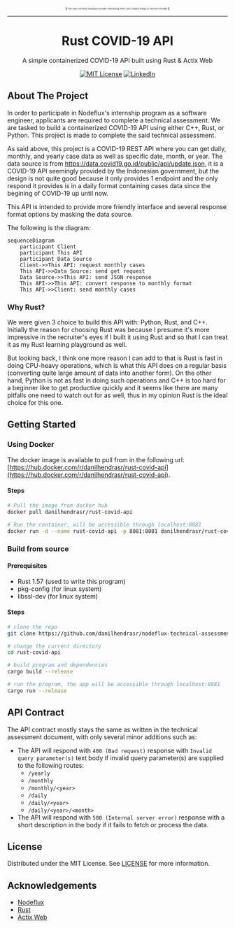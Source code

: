 <p align="center" style="font-size: 5px">
  🚧 This repo currently undergoes a major refactoring effort, don't expect things to function normally 🚧 
</p>

---

<p align="center">
  <h1 align="center">Rust COVID-19 API</h1>

  <p align="center">
    A simple containerized COVID-19 API built using Rust & Actix Web
  </p>
</p>

<div align="center">
  
[![MIT License][license-shield]][license-url]
[![LinkedIn][linkedin-shield]][linkedin-url]
  
</div>

<!-- ABOUT THE PROJECT -->
## About The Project
In order to participate in Nodeflux's internship program as a software engineer, 
applicants are required to complete a technical assessment. We are tasked to build a 
containerized COVID-19 API using either C++, Rust, or Python.
This project is made to complete the said technical assessment. 

As said above, this project is a COVID-19 REST API where you can get daily, monthly, 
and yearly case data as well as specific date, month, or year. 
The data source is from https://data.covid19.go.id/public/api/update.json,
it is a COVID-19 API seemingly provided by the Indonesian government,
but the design is not quite good because it only provides 1 endpoint and 
the only respond it provides is in a daily format containing cases data 
since the begining of COVID-19 up until now.

This API is intended to provide more friendly interface and several response 
format options by masking the data source. 

The following is the diagram:
```mermaid
sequenceDiagram
    participant Client
    participant This API
    participant Data Source
    Client->>This API: request monthly cases
    This API->>Data Source: send get request
    Data Source->>This API: send JSON response
    This API->>This API: convert response to monthly format
    This API->>Client: send monthly cases
```

### Why Rust?
We were given 3 choice to build this API with: Python, Rust, and C++.
Initially the reason for choosing Rust was because I presume it's 
more impressive in the recruiter's eyes if I built it using Rust 
and so that I can treat it as my Rust learning playground as well.

But looking back, I think one more reason I can add to that is
Rust is fast in doing CPU-heavy operations, which is what this API
does on a regular basis (converting quite large amount
of data into another form). On the other hand, Python is not as fast 
in doing such operations and C++ is too hard for a beginner
like to get productive quickly and it seems like there are many 
pitfalls one need to watch out for as well,
thus in my opinion Rust is the ideal choice for this one.

<!-- GETTING STARTED -->
## Getting Started
### Using Docker
The docker image is available to pull from in the following url: [https://hub.docker.com/r/danilhendrasr/rust-covid-api](https://hub.docker.com/r/danilhendrasr/rust-covid-api).
#### Steps
```bash
# Pull the image from docker hub
docker pull danilhendrasr/rust-covid-api

# Run the container, will be accessible through localhost:8081
docker run -d --name rust-covid-api -p 8081:8081 danilhendrasr/rust-covid-api
```

### Build from source
#### Prerequisites
- Rust 1.57 (used to write this program)
- pkg-config (for linux system)
- libssl-dev (for linux system)

#### Steps
```bash
# clone the repo
git clone https://github.com/danilhendrasr/nodeflux-technical-assessment rust-covid-api

# change the current directory
cd rust-covid-api

# build program and dependencies
cargo build --release

# run the program, the app will be accessible through localhost:8081
cargo run --release
```

## API Contract
The API contract mostly stays the same as written in the technical assessment document, with only several minor additions such as:
- The API will respond with `400 (Bad request)` response with `Invalid query parameter(s)` text body if invalid query parameter(s) are supplied to the following routes:
  - `/yearly`
  - `/monthly`
  - `/monthly/<year>`
  - `/daily`
  - `/daily/<year>`
  - `/daily/<year>/<month>`
- The API will respond with `500 (Internal server error)` response with a short description in the body if it fails to fetch or process the data.

<!-- LICENSE -->
## License

Distributed under the MIT License. See [LICENSE](https://github.com/danilhendrasr/nodeflux-technical-assessment/blob/main/LICENSE) for more information.


<!-- ACKNOWLEDGEMENTS -->
## Acknowledgements
* [Nodeflux](https://nodeflux.io)
* [Rust](https://github.com/rust-lang/rust)
* [Actix Web](https://github.com/rust-lang/rust)



<!-- MARKDOWN LINKS & IMAGES -->
<!-- https://www.markdownguide.org/basic-syntax/#reference-style-links -->
[contributors-shield]: https://img.shields.io/github/contributors/othneildrew/Best-README-Template.svg?style=for-the-badge
[contributors-url]: https://github.com/othneildrew/Best-README-Template/graphs/contributors
[forks-shield]: https://img.shields.io/github/forks/othneildrew/Best-README-Template.svg?style=for-the-badge
[forks-url]: https://github.com/othneildrew/Best-README-Template/network/members
[stars-shield]: https://img.shields.io/github/stars/danilhendrasr/yali4j.svg?style=for-the-badge
[stars-url]: https://github.com/danilhendrasr/yali4j/stargazers
[issues-shield]: https://img.shields.io/github/issues/danilhendrasr/yali4j.svg?style=for-the-badge
[issues-url]: https://github.com/danilhendrasr/yali4j/issues
[license-shield]: https://img.shields.io/github/license/danilhendrasr/yali4j.svg?style=for-the-badge
[license-url]: https://github.com/danilhendrasr/yali4j/blob/main/LICENSE
[linkedin-shield]: https://img.shields.io/badge/-LinkedIn-black.svg?style=for-the-badge&logo=linkedin&colorB=555
[linkedin-url]: https://linkedin.com/in/danilhendrasr
[product-screenshot]: images/screenshot.png
